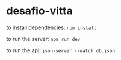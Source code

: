 # desafio-vitta

to install dependencies: `npm install`

to run the server: `npm run dev`

to run the api: `json-server --watch db.json`

